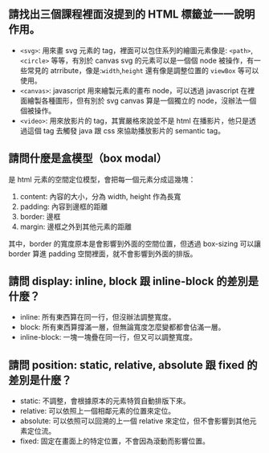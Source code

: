 ## 請找出三個課程裡面沒提到的 HTML 標籤並一一說明作用。
- `<svg>`: 用來畫 svg 元素的 tag，裡面可以包住系列的繪圖元素像是: `<path>`,`<circle>` 等等，有別於 canvas svg 的元素可以是一個個 node 被操作，有一些常見的 atrribute，像是:`width`,`height` 還有像是調整位置的 `viewBox` 等可以使用。
- `<canvas>`: javascript 用來繪製元素的畫布 node，可以透過 javascript 在裡面繪製各種圖形，但有別於 svg canvas 算是一個獨立的 node，沒辦法一個個被操作。
- `<video>`: 用來放影片的 tag，其實嚴格來說並不是 html 在播影片，他只是透過這個 tag 去觸發 java 跟 css 來協助播放影片的 semantic tag。

## 請問什麼是盒模型（box modal）
是 html 元素的空間定位模型，會把每一個元素分成這幾塊：
1. content: 內容的大小，分為 width, height 作為長寬 
2. padding: 內容到邊框的距離
3. border: 邊框
4. margin: 邊框之外到其他元素的距離

其中，border 的寬度原本是會影響到外面的空間位置，但透過 box-sizing 可以讓 border 算進 padding 空間裡面，就不會影響到外面的排版。 

## 請問 display: inline, block 跟 inline-block 的差別是什麼？
- inline: 所有東西算在同一行，但沒辦法調整寬度。
- block: 所有東西算撐滿一層，但無論寬度怎麼變都都會佔滿一層。
- inline-block: 一塊一塊疊在同一行，但又可以調整寬度。

## 請問 position: static, relative, absolute 跟 fixed 的差別是什麼？
- static: 不調整，會根據原本的元素特質自動排版下來。
- relative: 可以依照上一個相鄰元素的位置來定位。
- absolute: 可以依照可以回溯的上一個 relative 來定位，但不會影響到其他元素定位流。
- fixed: 固定在畫面上的特定位置，不會因為滾動而影響位置。